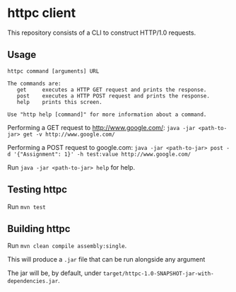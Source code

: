 # httpc client
This repository consists of a CLI to construct HTTP/1.0 requests.

## Usage

```
httpc command [arguments] URL

The commands are:
   get     executes a HTTP GET request and prints the response.
   post    executes a HTTP POST request and prints the response.
   help    prints this screen.

Use "http help [command]" for more information about a command.
```

Performing a GET request to http://www.google.com/: `java -jar <path-to-jar> get -v http://www.google.com/`

Performing a POST request to google.com: `java -jar <path-to-jar> post -d '{"Assignment": 1}' -h test:value http://www.google.com/`

Run `java -jar <path-to-jar> help` for help.

## Testing httpc

Run `mvn test`

## Building httpc

Run `mvn clean compile assembly:single`.

This will produce a `.jar` file that can be run alongside any argument

The jar will be, by default, under `target/httpc-1.0-SNAPSHOT-jar-with-dependencies.jar`.

